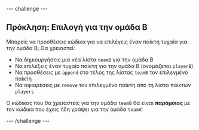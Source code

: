 \--- challenge \---

## Πρόκληση: Επιλογή για την ομάδα Β

Μπορείς να προσθέσεις κώδικα για να επιλέγεις έναν παίκτη τυχαία για την ομάδα Β; Θα χρειαστεί:

+ Να δημιουργήσεις μια νέα λίστα `teamB` για την ομάδα Β
+ Να επιλέξεις έναν τυχαίο παίκτη για την ομάδα Β (ονομάζεται `playerB`)
+ Να προσθέσεις με `append` στο τέλος της λίστας `teamB` τον επιλεγμένο παίκτη
+ Να αφαιρέσεις με `remove` τον επιλεγμένο παίκτη από τη λίστα παικτών `players`

Ο κώδικας που θα χρειαστείς για την ομάδα `teamB` θα είναι **παρόμοιος** με τον κώδικα που έχεις ήδη γράψει για την ομάδα `teamA`!

\--- /challenge \---